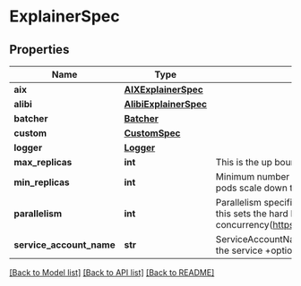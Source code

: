 # ExplainerSpec

## Properties
Name | Type | Description | Notes
------------ | ------------- | ------------- | -------------
**aix** | [**AIXExplainerSpec**](AIXExplainerSpec.md) |  | [optional] 
**alibi** | [**AlibiExplainerSpec**](AlibiExplainerSpec.md) |  | [optional] 
**batcher** | [**Batcher**](Batcher.md) |  | [optional] 
**custom** | [**CustomSpec**](CustomSpec.md) |  | [optional] 
**logger** | [**Logger**](Logger.md) |  | [optional] 
**max_replicas** | **int** | This is the up bound for autoscaler to scale to +optional | [optional] 
**min_replicas** | **int** | Minimum number of replicas which defaults to 1, when minReplicas &#x3D; 0 pods scale down to 0 in case of no traffic +optional | [optional] 
**parallelism** | **int** | Parallelism specifies how many requests can be processed concurrently, this sets the hard limit of the container concurrency(https://knative.dev/docs/serving/autoscaling/concurrency). | [optional] 
**service_account_name** | **str** | ServiceAccountName is the name of the ServiceAccount to use to run the service +optional | [optional] 

[[Back to Model list]](../README.md#documentation-for-models) [[Back to API list]](../README.md#documentation-for-api-endpoints) [[Back to README]](../README.md)


